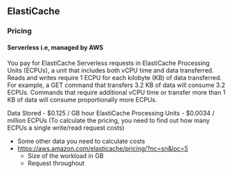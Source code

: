 ## ElastiCache
### Pricing

#### Serverless i.e, managed by AWS

You pay for ElastiCache Serverless requests in ElastiCache Processing Units (ECPUs), a unit that includes both vCPU time and data transferred. Reads and writes require 1 ECPU for each kilobyte (KB) of data transferred. For example, a GET command that transfers 3.2 KB of data will consume 3.2 ECPUs. Commands that require additional vCPU time or transfer more than 1 KB of data will consume proportionally more ECPUs.

Data Stored - $0.125 / GB hour
ElastiCache Processing Units - $0.0034 / million ECPUs (To calculate the pricing, you need to find out how many ECPUs a single write/read request costs)

- Some other data you need to calculate costs
- https://aws.amazon.com/elasticache/pricing/?nc=sn&loc=5
	- Size of the workload in GB
	- Request throughout 




